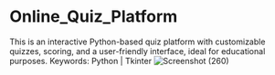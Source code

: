 # Online_Quiz_Platform
This is an interactive Python-based quiz platform with customizable quizzes, scoring, and a user-friendly interface, ideal for educational purposes.
Keywords: Python | Tkinter
![Screenshot (260)](https://github.com/sgsayani/Online_Quiz_Platform/assets/71175346/d4e59135-4ad9-41c0-8187-891074f32ef2)
